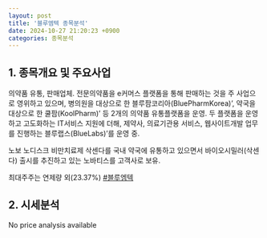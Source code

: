 ```yaml
---
layout: post
title: '블루엠텍 종목분석'
date: 2024-10-27 21:20:23 +0900
categories: 종목분석
---
```


## 1. 종목개요 및 주요사업

의약품 유통, 판매업체. 전문의약품을 e커머스 플랫폼을 통해 판매하는 것을 주 사업으로 영위하고 있으며, 병의원을 대상으로 한 블루팜코리아(BluePharmKorea)’, 약국을 대상으로 한 쿨팜(KoolPharm)’ 등 2개의 의약품 유통플랫폼을 운영. 두 플랫폼을 운영하고 고도화하는 IT서비스 지원에 더해, 제약사, 의료기관용 서비스, 웹사이트개발 업무를 진행하는 블루랩스(BlueLabs)’를 운영 중. 

노보 노디스크 비만치료제 삭센다를 국내 약국에 유통하고 있으면서 바이오시밀러(삭센다) 출시를 추진하고 있는 노바티스를 고객사로 보유.

최대주주는 연제량 외(23.37%)
[#블루엠텍](#)

## 2. 시세분석

No price analysis available
